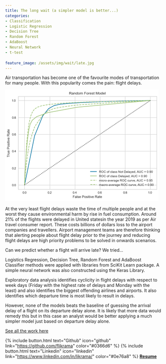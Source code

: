 ```yaml
---
title: The long wait (a simpler model is better...)
categories:
- Classification
- Logistic Regression 
- Decision Tree 
- Random Forest
- AdaBoost
- Neural Network
- t-test

feature_image: /assets/img/wait/late.jpg
---
```

Air transportation has become one of the favourite modes of transportation for many people. With this popularity comes the pain: flight delays.
 
![png](/assets/img/wait/output_58_2.png)

At the very least flight delays waste the time of multiple people and at the worst they cause environmental harm by rise in fuel consumption. Around 21% of the flights were delayed in United statesin the year 2019 as per Air travel consumer report. These costs billions of dollars loss to the airport companies and travellers. Airport management teams are therefore thinking that alerting people about flight delay prior to the journey and reducing flight delays are high priority problems to be solved in onwards scenarios. 

Can we predict whether a flight will arrive late? We tried...

Logistics Regression, Decision Tree, Random Forest and AdaBoost Classifier methods were applied with libraries from SciKit Learn package. A simple neural network was also constructed using the Keras Library. 

Exploratory data analysis identifies cyclicity in flight delays with respect to week days (Friday with the highest rate of delays and Monday with the least) and also identifies the biggest offending airlines and airports. It also identifies which departure time is most likely to result in delays. 

However, none of the models beats the baseline of guessing the arrival delay of a flight on its departure delay alone. It is likely that more data would remedy this but in this case an analyst would be better applying a much simpler model just based on departure delay alone.

[See all the work here](https://nbviewer.jupyter.org/github/flikrama/the_long_wait/blob/master/the_long_wait.ipynb#data?flush_cache=true)



{% include button.html text="Github" icon="github" link="https://github.com/flikrama" color="#0366d6" %} {% include button.html text="Linkedin" icon="linkedin" link="https://www.linkedin.com/in/likrama/" color="#0e76a8" %}   [**Resume**](/assets/resume/Fatmir_Likrama.pdf)